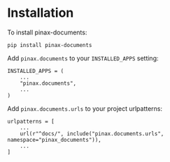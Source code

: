 # Installation

To install pinax-documents:

    pip install pinax-documents

Add `pinax.documents` to your `INSTALLED_APPS` setting:

    INSTALLED_APPS = (
        ...
        "pinax.documents",
        ...
    )

Add `pinax.documents.urls` to your project urlpatterns:

    urlpatterns = [
        ...
        url(r"^docs/", include("pinax.documents.urls", namespace="pinax_documents")),
        ...
    ]
